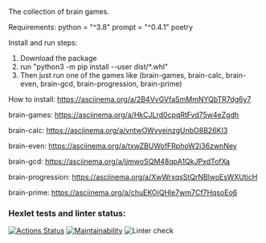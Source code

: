 The collection of brain	games.

Requirements:
python = "^3.8"
prompt = "^0.4.1"
poetry

Install and run steps:
1. Download the package
2. run "python3 -m pip install --user dist/*.whl"
3. Then just run one of the games like (brain-games, brain-calc, brain-even, brain-gcd, brain-progression, brain-prime)

How to install:
https://asciinema.org/a/2B4VvGVfaSmMmNYQbTR7dg6y7

brain-games:
https://asciinema.org/a/HkCJLrd0cpqRtFvd75w4eZgdh

brain-calc:
https://asciinema.org/a/vntwOWvyeinzgUnbO8B26KI3

brain-even:
https://asciinema.org/a/txwZBUWofFRphoW2j36zwnNey

brain-gcd:
https://asciinema.org/a/jjmwoSQM48qpA1QkJPxdTofXa

brain-progression:
https://asciinema.org/a/XwWrxqsStQrNBlwoEsWXUticH

brain-prime:
https://asciinema.org/a/chuEKOjQHle7wm7Cf7HqsoEo6

### Hexlet tests and linter status:
[![Actions Status](https://github.com/Zlober/python-project-lvl1/workflows/hexlet-check/badge.svg)](https://github.com/Zlober/python-project-lvl1/actions)
[![Maintainability](https://api.codeclimate.com/v1/badges/a99a88d28ad37a79dbf6/maintainability)](https://codeclimate.com/github/codeclimate/codeclimate/maintainability)
![Linter
check](https://github.com/Zlober/python-project-lvl1/actions/workflows/linter-check.yml/badge.svg)

